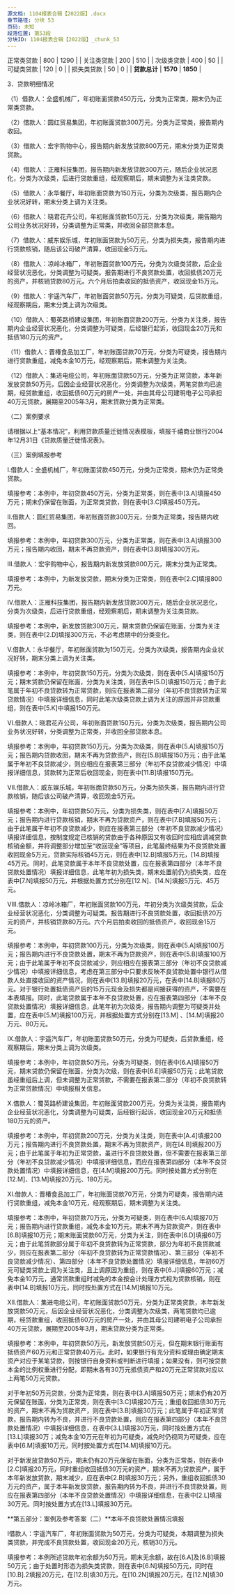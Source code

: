 ```yaml
---
源文档: 1104报表合辑【2022版】.docx
章节路径: 分块 53
页码: 未知
段落位置: 第53段
分块ID: 1104报表合辑【2022版】_chunk_53
---
```


正常类贷款 | 800 | 1290 |
| 关注类贷款 | 200 | 510 |
| 次级类贷款 | 400 | 50 |
| 可疑类贷款 | 120 | 0 |
| 损失类贷款 | 50 | 0 |
| **贷款总计** | **1570** | **1850** |

3．贷款明细情况

（1）借款人：全盛机械厂，年初账面贷款450万元，分类为正常类，期末仍为正常类贷款。

（2）借款人：圆红贸易集团，年初账面贷款300万元，分类为正常类，报告期内收回。

（3）借款人：宏宇购物中心，报告期内新发放贷款800万元，期末分类为正常类贷款。

（4）借款人：正雁科技集团，报告期内新发放贷款300万元，随后企业状况恶化，分类为次级类，后进行贷款重组，经观察期后，期末调整为关注类贷款。

（5）借款人：永华餐厅，年初账面贷款为150万元，分类为次级类，报告期内企业状况好转，期末分类上调为关注类。

（6）借款人：晓君花卉公司，年初账面贷款150万元，分类为次级类，期告期内公司业务状况好转，分类调整为正常类，并收回全部贷款本息。

（7）借款人：威东娱乐城，年初账面贷款为50万元，分类为损失类，报告期内进行贷款核销，随后该公司破产清算，收回现金5万元。

（8）借款人：凉岭冰箱厂，年初账面贷款100万元，分类为次级类贷款，后企业经营状况恶化，分类调整为可疑类。报告期进行不良贷款处置，收回抵债20万元的资产，并核销贷款80万元。六个月后拍卖收回的抵债资产，收回现金15万元。

（9）借款人：宇遥汽车厂，年初账面贷款50万元，分类为可疑类，后贷款重组，经观察期后，期末分类上调为次级类。

（10）借款人：蜀英路桥建设集团，年初账面贷款200万元，分类为关注类，报告期内企业经营状况恶化，分类调整为可疑类，后经银行起诉，收回现金20万元和抵债180万元的资产。

（11）借款人：晋椿食品加工厂，年初账面贷款70万元，分类为可疑类，报告期内进行贷款重组，减免本金10万元，经观察期后，期末调整为关注类。

（12）借款人：集进电缆公司，年初账面贷款50万元，分类为正常贷款，本年新发放贷款50万元，后因企业经营状况恶化，分类调整为次级类，两笔贷款均已逾期，经贷款重组，收回抵债60万元的房产一处，并由其母公司建明电子公司承担40万元贷款，展期至2005年3月，期末贷款分类为正常类。

（二）案例要求

请根据以上“基本情况”，利用贷款质量迁徙情况表模板，填报千禧商业银行2004年12月31日《贷款质量迁徙情况表》。

（三）案例填报参考

I.借款人：全盛机械厂，年初账面贷款450万元，分类为正常类，期末仍为正常类贷款。

填报参考：本例中，年初贷款450万元，分类为正常类，则在表中[3.A]填报450万元；期末仍保留在账面，为正常类贷款，则在表中[3.C]填报450万元。

II.借款人：圆红贸易集团，年初账面贷款300万元，分类为正常类，报告期内收回。

填报参考：本例中，年初贷款300万元，分类为正常类，则在表中[3.A]填报300万元；报告期内收回，期末不再贷款资产，则在表中[3.B]填报300万元。

III.借款人：宏宇购物中心，报告期内新发放贷款800万元，期末分类为正常类。

填报参考：本例中，为新发放贷款，期末分类为正常类，则在表中[2.C]填报800万元。

Ⅳ.借款人：正雁科技集团，报告期内新发放贷款300万元，随后企业状况恶化，分类为次级类，后进行贷款重组，经观察期后，期末调整为关注类贷款。

填报参考：本例中，新发放贷款300万元，期末贷款仍保留在账面，分类为关注类，则在表中[2.D]填报300万元，不必考虑期中的分类变化。

Ⅴ.借款人：永华餐厅，年初账面贷款为150万元，分类为次级类，报告期内企业状况好转，期末分类上调为关注类。

填报参考：本例中，年初贷款150万元，分类为次级类，则在表中[5.A]填报150万元；期末贷款仍保留在账面，分类为关注类，则在表中[5.D]填报150万元；由于此笔属于年初不良贷款转为正常贷款，则应在报表第二部分（年初不良贷款转为正常贷款情况）中填报详细信息，同时此笔次级类贷款上调为关注的原因并非贷款重组，则在表中[5.K]中填报150万元。

Ⅵ.借款人：晓君花卉公司，年初账面贷款150万元，分类为次级类，报告期内公司业务状况好转，分类调整为正常类，并收回全部贷款本息。

填报参考：本例中，年初贷款150万元，分类为次级类，则在表中[5.A]填报150万元；报告期内贷款收回，期末不再为贷款资产，则在[5.B]填报150万元；由于此笔属于年初不良贷款减少，则应相应在报表第三部分（年初不良贷款减少情况）中填报详细信息，贷款转为正常后收回现金，则在表中[11.B]填报150万元。

Ⅶ.借款人：威东娱乐城，年初账面贷款50万元，分类为损失类，报告期内进行贷款核销，随后该公司破产清算，收回现金5万元。

填报参考：本例中，年初贷款50万元，分类为损失类，则在表中[7.A]填报50万元；报告期内进行贷款核销，期末不再为贷款资产，则在表中[7.B]填报50万元；由于此笔属于年初不良贷款减少，则应在报表第三部分（年初不良贷款减少情况）填报详细信息，按制度规定已核销的贷款由于各种原因又有收回时应相应调减贷款核销金额，并将调整部分增加至“收回现金”等项目，此笔最终结果为不良贷款处置收回现金5万元，贷款实际核销45万元，则在表中[12.B]填报5万元，[14.B]填报45万元。同时，此笔贷款属于本年不良贷款处置，应在报表第四部分（本年不良贷款处置情况）填报详细信息，此笔年初为损失类，期末处置前仍为损失类，应在表中[7.N]填报50万元，并根据处置方式分别在[12.N]、[14.N]填报5万元、45万元。

Ⅷ.借款人：凉岭冰箱厂，年初账面贷款100万元，年初分类为次级类贷款，后企业经营状况恶化，分类调整为可疑类。报告期进行不良贷款处置，收回抵债20万元的资产，并核销贷款80万元。六个月后拍卖收回的抵债资产，收回现金15万元。

填报参考：本例中，年初贷款100万元，分类为次级类，则在表中[5.A]填报100万元；报告期内进行不良贷款处置，期末不再为贷款资产，则在表中[5.B]填报100万元；由于此笔属于年初不良贷款减少，则应相应在报表第三部分（年初不良贷款减少情况）中填报详细信息，考虑在第三部分中只要求反映不良贷款处置中银行从借款人处直接收回的资产情况，则在表中[13.B]填报20万元，在表中[14.B]填报80万元。对于银行处置抵债资产后的15万元现金及损失都是间接获得的资产，不需要在本表填报。同时，此笔贷款属于本年不良贷款处置，应在报表第四部分（本年不良贷款处置情况）填报详细信息，此笔年初为次级类，报告期内调整为可疑类并处置，应在表中[5.M]填报100万元，并根据处置方式分别在[13.M] 、[14.M]填报20万元、80万元。

IX.借款人：宇遥汽车厂，年初账面贷款50万元，分类为可疑类，后贷款重组，经观察期后，期末分类上调为次级类。

填报参考：本例中，年初贷款50万元，分类为可疑类，则在表中[6.A]填报50万元，期末贷款仍保留在账面，分类为次级，则在表中[6.E]填报50万元；此笔贷款虽经重组后上调，但未调整为正常贷款，不需要在报表第二部分（年初不良贷款转为正常贷款情况）中填报相关信息。

Ⅹ.借款人：蜀英路桥建设集团，年初账面贷款200万元，分类为关注类，报告期内企业经营状况恶化，分类调整为可疑类，后经银行起诉，收回现金20万元和抵债180万元的资产。

填报参考：本例中，年初贷款200万元，分类为关注类，则在表中[A.4]填报200万元；报告期内进行不良贷款处置，期末不再为贷款资产，则在[4.B]填报200万元；由于此笔属于年初为正常贷款，虽进行不良贷款处置，但不需要在报表第三部分（年初不良贷款减少情况）中填报详细信息，而应在报表第四部分（本年不良贷款处置情况）中填报详细信息，在[4.M]填报200万元。同时按处置方式分别在[12.M]、[13.M]填报20万元、180万元。

Ⅺ.借款人：晋椿食品加工厂，年初账面贷款70万元，分类为可疑类，报告期内进行贷款重组，减免本金10万元，经观察期后，期末调整为关注类。

填报参考：本例中，年初贷款70万元，分类为可疑类，则在表中[6.A]填报70万元；报告期内进行贷款重组，减免本金10万元，期末不再为贷款资产，则在表中[6.B]填报10万元；期末账面贷款60万元，分类为关注，则在表中[6.D]填报60万元；由于此笔贷款部分属于年初不良贷款转为正常贷款，部分为年初不良贷款减少，则应在报表第二部分（年初不良贷款转为正常贷款情况）、第三部分（年初不良贷款减少情况）、第四部分（本年不良贷款处置情况）填报详细信息，年初60万元可疑类贷款上调为关注类，且上调原因为重组，则在表中[6.J]填报60万元；减免本金10万元，通常贷款重组时减免的本金按会计处理方式视为贷款核销，则在表中[14.B]填报10万元，同时按处置方式在[14.M]填报10万元。

Ⅻ.借款人：集进电缆公司，年初账面贷款50万元，分类为正常类贷款，本年新发放贷款50万元，后因企业经营状况恶化，分类调整为次级类，两笔贷款均已逾期，经贷款重组，收回抵债60万元的房产一处，并由其母公司建明电子公司承担40万元贷款，展期至2005年3月，期末贷款分类为正常类。

填报参考：本例中，年初贷款50万元，新发放贷款50万元，但在期末银行账面有抵债资产60万元和正常贷款40万元。此时，如果银行有充分资料或理由确定期末资产对应于某笔贷款，则按银行自身资料或判断进行填报；如果没有，则可按贷款本金的比例权重进行分配，即期末各有30万元抵债资产和20万元正常贷款对应以上两笔50万元贷款。

对于年初50万元贷款，分类为正常类，则在表中[3.A]填报50万元；期末仍有20万元保留在账面，分类为正常类，则在表中[3.C]填报20万元；重组收回抵债30万元的资产，期末不再为贷款资产，则在表中[3.B]填报30万元；此笔属于年初正常贷款，报告期内转为不良，并进行不良贷款处置，则应在报表第四部分（本年不良贷款处置情况）中填报详细信息，在表中[3.L]填报30万元，同时按处置方式在[13.L]填报30万；减免本金10万元在年初为可疑类，减免时仍视同为可疑类，应在表中[6.M]填报10万元，同时按处置方式在[14.M]填报10万元。

对于新发放贷款50万元，期末仍有20万元保留在账面，分类为正常类，则在表中[2.C]填报20万元，同时重组收回抵债30万元的资产，期末不再为贷款资产，属于本年新发放贷款，期末减少，应在表中[2.B]填报30万元；另外，重组收回抵债30万元的资产，属于本年新发放贷款，报告期内转为不良，并进行不良贷款处置，则应在报表第四部分（本年不良贷款处置情况）中填报详细信息，在表中[2.L]填报30万元。同时按处置方式在[13.L]填报30万元。

**第五部分：案例及参考答案（二）**本年不良贷款处置情况填报

I借款人：宇遥汽车厂，年初账面贷款为50万元，分类为可疑类，本期调整为损失类贷款，并完成不良贷款处置，收回现金20万元，核销30万元。

填报参考：本例所述贷款年初余额为50万元，期末无余额，故在[6.A]及[6.B]填报50万元；由于处置时形态为损失类贷款，则在表中[6.N]填报50万元，同时在[10.B].2填报20万元，在[12.B]填30万元，在[10.2N]填报20万元，在[12.N]填30万元。